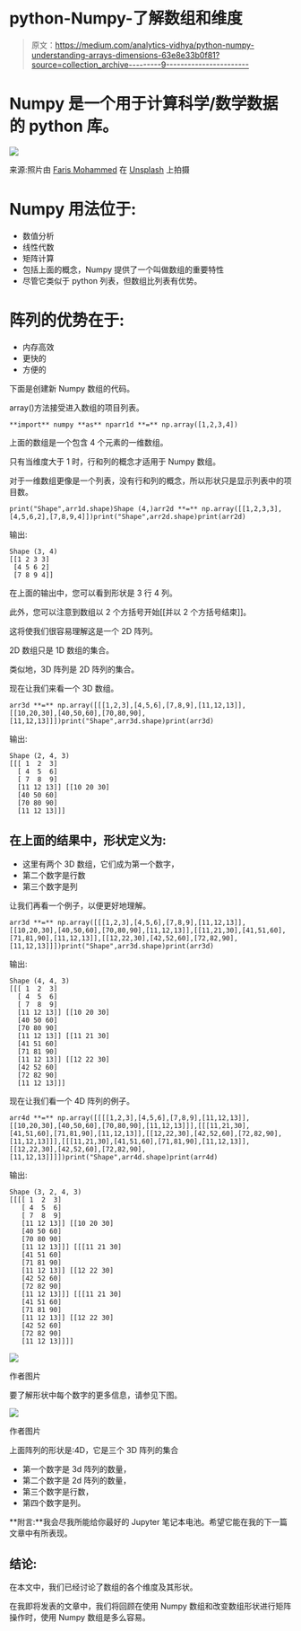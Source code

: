 # python-Numpy-了解数组和维度

> 原文：<https://medium.com/analytics-vidhya/python-numpy-understanding-arrays-dimensions-63e8e33b0f81?source=collection_archive---------9----------------------->

# Numpy 是一个用于计算科学/数学数据的 python 库。

![](img/622cb66077f69656496c15df42f8d05f.png)

来源:照片由 [Faris Mohammed](https://unsplash.com/@pkmfaris?utm_source=unsplash&utm_medium=referral&utm_content=creditCopyText) 在 [Unsplash](https://unsplash.com/s/photos/arrays?utm_source=unsplash&utm_medium=referral&utm_content=creditCopyText) 上拍摄

# Numpy 用法位于:

*   数值分析
*   线性代数
*   矩阵计算
*   包括上面的概念，Numpy 提供了一个叫做数组的重要特性
*   尽管它类似于 python 列表，但数组比列表有优势。

# 阵列的优势在于:

*   内存高效
*   更快的
*   方便的

下面是创建新 Numpy 数组的代码。

array()方法接受进入数组的项目列表。

```
**import** numpy **as** nparr1d **=** np.array([1,2,3,4])
```

上面的数组是一个包含 4 个元素的一维数组。

只有当维度大于 1 时，行和列的概念才适用于 Numpy 数组。

对于一维数组更像是一个列表，没有行和列的概念，所以形状只是显示列表中的项目数。

```
print("Shape",arr1d.shape)Shape (4,)arr2d **=** np.array([[1,2,3,3],[4,5,6,2],[7,8,9,4]])print("Shape",arr2d.shape)print(arr2d)
```

输出:

```
Shape (3, 4)
[[1 2 3 3]
 [4 5 6 2]
 [7 8 9 4]]
```

在上面的输出中，您可以看到形状是 3 行 4 列。

此外，您可以注意到数组以 2 个方括号开始[[并以 2 个方括号结束]]。

这将使我们很容易理解这是一个 2D 阵列。

2D 数组只是 1D 数组的集合。

类似地，3D 阵列是 2D 阵列的集合。

现在让我们来看一个 3D 数组。

```
arr3d **=** np.array([[[1,2,3],[4,5,6],[7,8,9],[11,12,13]],[[10,20,30],[40,50,60],[70,80,90],[11,12,13]]])print("Shape",arr3d.shape)print(arr3d)
```

输出:

```
Shape (2, 4, 3)
[[[ 1  2  3]
  [ 4  5  6]
  [ 7  8  9]
  [11 12 13]] [[10 20 30]
  [40 50 60]
  [70 80 90]
  [11 12 13]]]
```

## 在上面的结果中，形状定义为:

*   这里有两个 3D 数组，它们成为第一个数字，
*   第二个数字是行数
*   第三个数字是列

让我们再看一个例子，以便更好地理解。

```
arr3d **=** np.array([[[1,2,3],[4,5,6],[7,8,9],[11,12,13]],[[10,20,30],[40,50,60],[70,80,90],[11,12,13]],[[11,21,30],[41,51,60],[71,81,90],[11,12,13]],[[12,22,30],[42,52,60],[72,82,90],[11,12,13]]])print("Shape",arr3d.shape)print(arr3d)
```

输出:

```
Shape (4, 4, 3)
[[[ 1  2  3]
  [ 4  5  6]
  [ 7  8  9]
  [11 12 13]] [[10 20 30]
  [40 50 60]
  [70 80 90]
  [11 12 13]] [[11 21 30]
  [41 51 60]
  [71 81 90]
  [11 12 13]] [[12 22 30]
  [42 52 60]
  [72 82 90]
  [11 12 13]]]
```

现在让我们看一个 4D 阵列的例子。

```
arr4d **=** np.array([[[[1,2,3],[4,5,6],[7,8,9],[11,12,13]],[[10,20,30],[40,50,60],[70,80,90],[11,12,13]]],[[[11,21,30],[41,51,60],[71,81,90],[11,12,13]],[[12,22,30],[42,52,60],[72,82,90],[11,12,13]]],[[[11,21,30],[41,51,60],[71,81,90],[11,12,13]],[[12,22,30],[42,52,60],[72,82,90],[11,12,13]]]])print("Shape",arr4d.shape)print(arr4d)
```

输出:

```
Shape (3, 2, 4, 3)
[[[[ 1  2  3]
   [ 4  5  6]
   [ 7  8  9]
   [11 12 13]] [[10 20 30]
   [40 50 60]
   [70 80 90]
   [11 12 13]]] [[[11 21 30]
   [41 51 60]
   [71 81 90]
   [11 12 13]] [[12 22 30]
   [42 52 60]
   [72 82 90]
   [11 12 13]]] [[[11 21 30]
   [41 51 60]
   [71 81 90]
   [11 12 13]] [[12 22 30]
   [42 52 60]
   [72 82 90]
   [11 12 13]]]]
```

![](img/f1903d6ba270eb4e32ca3c693d24b93f.png)

作者图片

要了解形状中每个数字的更多信息，请参见下图。

![](img/6fb4868021e0329902699c6fad678ff7.png)

作者图片

上面阵列的形状是:4D，它是三个 3D 阵列的集合

*   第一个数字是 3d 阵列的数量，
*   第二个数字是 2d 阵列的数量，
*   第三个数字是行数，
*   第四个数字是列。

**附言:**我会尽我所能给你最好的 Jupyter 笔记本电池。希望它能在我的下一篇文章中有所表现。

## 结论:

在本文中，我们已经讨论了数组的各个维度及其形状。

在我即将发表的文章中，我们将回顾在使用 Numpy 数组和改变数组形状进行矩阵操作时，使用 Numpy 数组是多么容易。